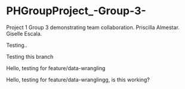 # PHGroupProject_-Group-3-
Project 1 Group 3 demonstrating team collaboration.
Priscilla Almestar.
Giselle Escala.

Testing..

Testing this branch

Hello, testing for feature/data-wrangling


Hello, testing for feature/data-wranglingg, is this working?
